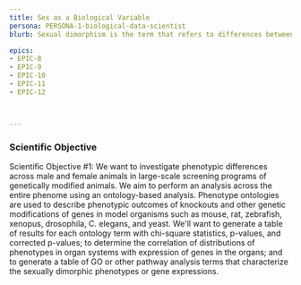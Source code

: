 ```yaml
---
title: Sex as a Biological Variable
persona: PERSONA-1-biological-data-scientist
blurb: Sexual dimorphism is the term that refers to differences between males and females of the same species. In medicine, we study sex and gender medicine with the goal of understanding fundamental differences of biology and behaviour between women and men in order to improve health care for both sexes by tailoring diagnostic, screening, and treatment strategies for men and women. Our specific hypothesis in the pilot phase of the NIH Data Commons project is that we can use the model organism data resources in the Alliance of Genomic Resources and the tissue-based gene expression data in the Genotype-Tissue Expression (GTEx) project to understand some aspects of the differences between male and female biology at genome scale. An additional hypothesis is that we can use this information to inform our analysis of male and female participants in the TOPMed project. The following two example projects will exemplify the approach taken to model organism and GTEx data.

epics:
- EPIC-8
- EPIC-9
- EPIC-10
- EPIC-11
- EPIC-12



---
```


### Scientific Objective

Scientific Objective #1: We want to investigate phenotypic differences across male and female animals in large-scale screening programs of genetically modified animals. We aim to perform an analysis across the entire phenome using an ontology-based analysis. Phenotype ontologies are used to describe phenotypic outcomes of knockouts and other genetic modifications of genes in model organisms such as mouse, rat, zebrafish, xenopus, drosophila, C. elegans, and yeast. We'll want to generate a table of results for each ontology term with chi-square statistics, p-values, and corrected p-values; to determine the correlation of distributions of phenotypes in organ systems with expression of genes in the organs; and to generate a table of GO or other pathway analysis terms that characterize the sexually dimorphic phenotypes or gene expressions.
